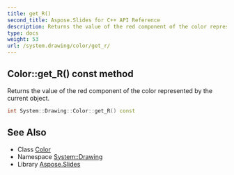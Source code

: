 ```yaml
---
title: get_R()
second_title: Aspose.Slides for C++ API Reference
description: Returns the value of the red component of the color represented by the current object.
type: docs
weight: 53
url: /system.drawing/color/get_r/
---
```

## Color::get_R() const method


Returns the value of the red component of the color represented by the current object.

```cpp
int System::Drawing::Color::get_R() const
```

## See Also

* Class [Color](../)
* Namespace [System::Drawing](../../)
* Library [Aspose.Slides](../../../)